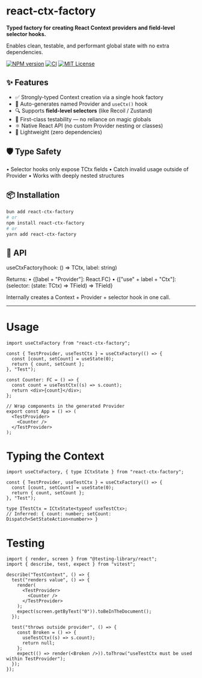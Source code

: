 # react-ctx-factory

**Typed factory for creating React Context providers and field-level selector hooks.**

Enables clean, testable, and performant global state with no extra dependencies.

[![NPM version](https://img.shields.io/npm/v/react-ctx-factory)](https://www.npmjs.com/package/react-ctx-factory)
[![CI](https://github.com/mrlucciola/react-ctx-factory/actions/workflows/ci.yml/badge.svg)](https://github.com/mrlucciola/react-ctx-factory/actions)
[![MIT License](https://img.shields.io/github/license/mrlucciola/react-ctx-factory)](./LICENSE)

## ✨ Features

- ✅ Strongly-typed Context creation via a single hook factory
- 🧩 Auto-generates named Provider and `useCtx()` hook
- 🔍 Supports **field-level selectors** (like Recoil / Zustand)
- 🧪 First-class testability — no reliance on magic globals
- ⚛️ Native React API (no custom Provider nesting or classes)
- 🔋 Lightweight (zero dependencies)

## 🛡️ Type Safety

• Selector hooks only expose TCtx fields
• Catch invalid usage outside of Provider
• Works with deeply nested structures

## 📦 Installation

```bash
bun add react-ctx-factory
# or
npm install react-ctx-factory
# or
yarn add react-ctx-factory
```

## 🧰 API

useCtxFactory(hook: () => TCtx, label: string)

Returns:
• {[label + "Provider"]: React.FC}
• {["use" + label + "Ctx"]: <TField>(selector: (state: TCtx) => TField) => TField}

Internally creates a Context + Provider + selector hook in one call.

---

# Usage

```tsx
import useCtxFactory from "react-ctx-factory";

const { TestProvider, useTestCtx } = useCtxFactory(() => {
  const [count, setCount] = useState(0);
  return { count, setCount };
}, "Test");

const Counter: FC = () => {
  const count = useTestCtx((s) => s.count);
  return <div>{count}</div>;
};

// Wrap components in the generated Provider
export const App = () => (
  <TestProvider>
    <Counter />
  </TestProvider>
);
```

# Typing the Context

```tsx
import useCtxFactory, { type ICtxState } from "react-ctx-factory";

const { TestProvider, useTestCtx } = useCtxFactory(() => {
  const [count, setCount] = useState(0);
  return { count, setCount };
}, "Test");

type ITestCtx = ICtxState<typeof useTestCtx>;
// Inferred: { count: number; setCount: Dispatch<SetStateAction<number>> }
```

# Testing

```tsx
import { render, screen } from "@testing-library/react";
import { describe, test, expect } from "vitest";

describe("TestContext", () => {
  test("renders value", () => {
    render(
      <TestProvider>
        <Counter />
      </TestProvider>
    );
    expect(screen.getByText("0")).toBeInTheDocument();
  });

  test("throws outside provider", () => {
    const Broken = () => {
      useTestCtx((s) => s.count);
      return null;
    };
    expect(() => render(<Broken />)).toThrow("useTestCtx must be used within TestProvider");
  });
});
```
